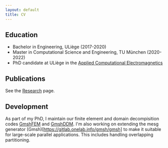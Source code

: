 ```yaml
---
layout: default
title: CV
---
```



## Education
- Bachelor in Engineering, ULiège (2017-2020)
- Master in Computational Science and Engineering, TU München (2020-2022)
- PhD candidate at ULiège in the [Applied Computational Electromagnetics](http://ace.montefiore.ulg.ac.be/)

## Publications

See the [Research](research.md) page.

## Development

As part of my PhD, I maintain our finite element and domain decompisition codes [GmshFEM](https://gitlab.onelab.info/gmsh/fem) and [GmshDDM](https://gitlab.onelab.info/gmsh/gmsh). I'm also working on extending the mesg generator (Gmsh)[https://gitlab.onelab.info/gmsh/gmsh] to make it suitable for large-scale parallel applications. This includes handling overlapping partitioning.

